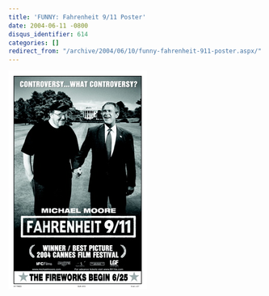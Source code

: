 ```yaml
---
title: 'FUNNY: Fahrenheit 9/11 Poster'
date: 2004-06-11 -0800
disqus_identifier: 614
categories: []
redirect_from: "/archive/2004/06/10/funny-fahrenheit-911-poster.aspx/"
---
```


![Michael Moore and George Bush Jr   ](/images/mooreAndBush.jpg)

